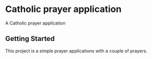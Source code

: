 # Catholic prayer application

A Catholic prayer application

## Getting Started

This project is a simple prayer applications with a couple of prayers.



